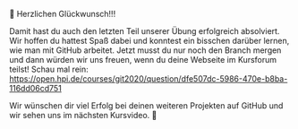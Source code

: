 🥳 Herzlichen Glückwunsch!!!

Damit hast du auch den letzten Teil unserer Übung erfolgreich absolviert. Wir hoffen du hattest Spaß dabei und konntest ein bisschen darüber lernen, wie man mit GitHub arbeitet. Jetzt musst du nur noch den Branch mergen und dann würden wir uns freuen, wenn du deine Webseite im Kursforum teilst! Schau mal rein: https://open.hpi.de/courses/git2020/question/dfe507dc-5986-470e-b8ba-116dd06cd751

Wir wünschen dir viel Erfolg bei deinen weiteren Projekten auf GitHub und wir sehen uns im nächsten Kursvideo. 🤩
